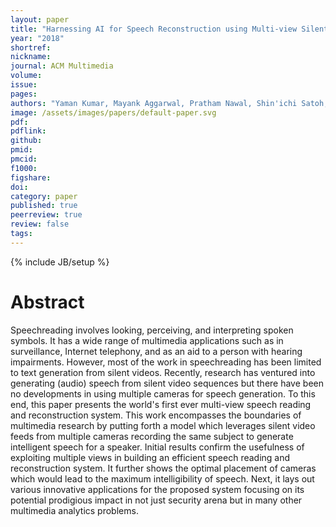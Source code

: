 ```yaml
---
layout: paper
title: "Harnessing AI for Speech Reconstruction using Multi-view Silent Video Feed"
year: "2018"
shortref: 
nickname: 
journal: ACM Multimedia
volume: 
issue: 
pages:
authors: "Yaman Kumar, Mayank Aggarwal, Pratham Nawal, Shin'ichi Satoh, Rajiv Ratn Shah, Roger Zimmerman"
image: /assets/images/papers/default-paper.svg
pdf: 
pdflink: 
github:
pmid: 
pmcid: 
f1000: 
figshare: 
doi: 
category: paper
published: true
peerreview: true
review: false
tags: 
---
```

{% include JB/setup %}

# Abstract 

Speechreading involves looking, perceiving, and interpreting spoken symbols. It has a wide range of multimedia applications such as in surveillance, Internet telephony, and as an aid to a person with hearing impairments. However, most of the work in speechreading has been limited to text generation from silent videos. Recently, research has ventured into generating (audio) speech from silent video sequences but there have been no developments in using multiple cameras for speech generation. To this end, this paper presents the world's first ever multi-view speech reading and reconstruction system. This work encompasses the boundaries of multimedia research by putting forth a model which leverages silent video feeds from multiple cameras recording the same subject to generate intelligent speech for a speaker. Initial results confirm the usefulness of exploiting multiple views in building an efficient speech reading and reconstruction system. It further shows the optimal placement of cameras which would lead to the maximum intelligibility of speech. Next, it lays out various innovative applications for the proposed system focusing on its potential prodigious impact in not just security arena but in many other multimedia analytics problems.